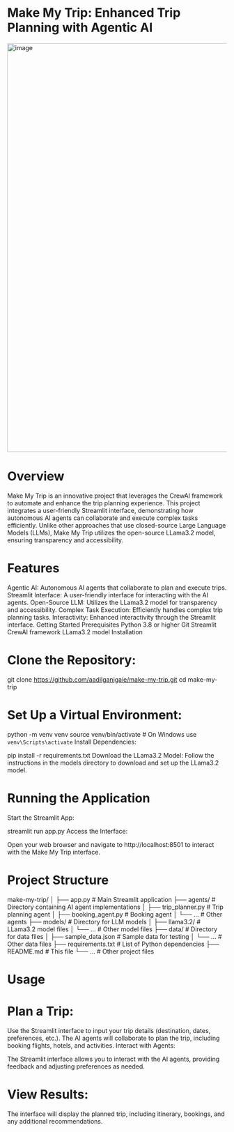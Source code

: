 # Make My Trip: Enhanced Trip Planning with Agentic AI

<img width="938" alt="image" src="https://github.com/user-attachments/assets/1a21e5c2-015d-4be3-9a53-3c74e90d946d">


# Overview
Make My Trip is an innovative project that leverages the CrewAI framework to automate and enhance the trip planning experience. This project integrates a user-friendly Streamlit interface, demonstrating how autonomous AI agents can collaborate and execute complex tasks efficiently. Unlike other approaches that use closed-source Large Language Models (LLMs), Make My Trip utilizes the open-source LLama3.2 model, ensuring transparency and accessibility.

# Features
Agentic AI: Autonomous AI agents that collaborate to plan and execute trips.
Streamlit Interface: A user-friendly interface for interacting with the AI agents.
Open-Source LLM: Utilizes the LLama3.2 model for transparency and accessibility.
Complex Task Execution: Efficiently handles complex trip planning tasks.
Interactivity: Enhanced interactivity through the Streamlit interface.
Getting Started
Prerequisites
Python 3.8 or higher
Git
Streamlit
CrewAI framework
LLama3.2 model
Installation

# Clone the Repository:


git clone https://github.com/aadilganigaie/make-my-trip.git
cd make-my-trip

# Set Up a Virtual Environment:


python -m venv venv
source venv/bin/activate  # On Windows use `venv\Scripts\activate`
Install Dependencies:


pip install -r requirements.txt
Download the LLama3.2 Model:
Follow the instructions in the models directory to download and set up the LLama3.2 model.

# Running the Application
Start the Streamlit App:


streamlit run app.py
Access the Interface:

Open your web browser and navigate to http://localhost:8501 to interact with the Make My Trip interface.

# Project Structure

make-my-trip/
│
├── app.py                   # Main Streamlit application
├── agents/                 # Directory containing AI agent implementations
│   ├── trip_planner.py     # Trip planning agent
│   ├── booking_agent.py    # Booking agent
│   └── ...                 # Other agents
├── models/                 # Directory for LLM models
│   ├── llama3.2/           # LLama3.2 model files
│   └── ...                 # Other model files
├── data/                   # Directory for data files
│   ├── sample_data.json    # Sample data for testing
│   └── ...                 # Other data files
├── requirements.txt        # List of Python dependencies
├── README.md               # This file
└── ...                     # Other project files

# Usage
# Plan a Trip:

Use the Streamlit interface to input your trip details (destination, dates, preferences, etc.).
The AI agents will collaborate to plan the trip, including booking flights, hotels, and activities.
Interact with Agents:

The Streamlit interface allows you to interact with the AI agents, providing feedback and adjusting preferences as needed.

# View Results:

The interface will display the planned trip, including itinerary, bookings, and any additional recommendations.
